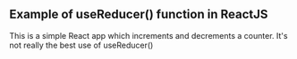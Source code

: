 ## Example of useReducer() function in ReactJS

This is a simple React app which increments and decrements a counter. It's not really the best use of useReducer()
